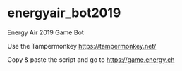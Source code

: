 # energyair_bot2019
Energy Air 2019 Game Bot

Use the Tampermonkey https://tampermonkey.net/

Copy & paste the script and go to https://game.energy.ch

